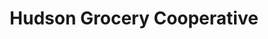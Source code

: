 ---
title: "Hudson Grocery Cooperative"
url: /hudson/hudson-grocery-cooperative/
shop: Supermarkt
---